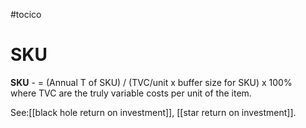 #tocico

# SKU

<b>SKU</b> -  = (Annual T of SKU) / (TVC/unit x buffer size for SKU) x 100%  
 where TVC are the truly variable costs per unit of the item. 



See:[[black hole return on investment]], [[star return on investment]].
